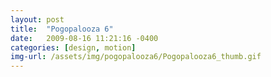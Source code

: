 ```yaml
---
layout: post
title:  "Pogopalooza 6"
date:   2009-08-16 11:21:16 -0400
categories: [design, motion]
img-url: /assets/img/pogopalooza6/Pogopalooza6_thumb.gif
---
```

